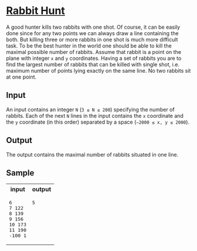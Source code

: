 # [Rabbit Hunt](https://acm.timus.ru/problem.aspx?space=1&num=1052)

A good hunter kills two rabbits with one shot. Of course, it can be easily done since for any two points we can always draw a line containing the both. But killing three or more rabbits in one shot is much more difficult task. To be the best hunter in the world one should be able to kill the maximal possible number of rabbits. Assume that rabbit is a point on the plane with integer `x` and `y` coordinates. Having a set of rabbits you are to find the largest number of rabbits that can be killed with single shot, i.e. maximum number of points lying exactly on the same line. No two rabbits sit at one point.

## Input

An input contains an integer `N` (`3 ≤ N ≤ 200`) specifying the number of rabbits. Each of the next `N` lines in the input contains the `x` coordinate and the `y` coordinate (in this order) separated by a space (`−2000 ≤ x, y ≤ 2000`).

## Output

The output contains the maximal number of rabbits situated in one line.

## Sample

<table>
<tr>
<th>input</th>
<th>output</th>
</tr>
<tr>
<td style="vertical-align: top">
<pre>
6
7 122
8 139
9 156
10 173
11 190
-100 1
</pre>
</td>
<td style="vertical-align: top">
<pre>
5
</pre>
</td>
</tr>
</table>
